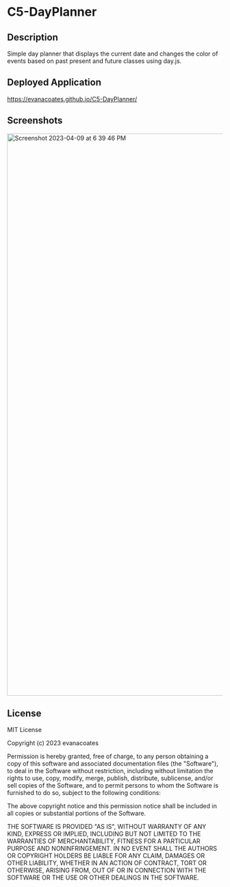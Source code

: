 # C5-DayPlanner

## Description
Simple day planner that displays the current date and changes the color of events based on past present and future classes using day.js.

## Deployed Application
https://evanacoates.github.io/C5-DayPlanner/

## Screenshots
<img width="1312" alt="Screenshot 2023-04-09 at 6 39 46 PM" src="https://user-images.githubusercontent.com/113846878/230799771-020fcd85-8885-4d75-a471-3db82f2761e1.png">

## License
MIT License

Copyright (c) 2023 evanacoates

Permission is hereby granted, free of charge, to any person obtaining a copy of this software and associated documentation files (the "Software"), to deal in the Software without restriction, including without limitation the rights to use, copy, modify, merge, publish, distribute, sublicense, and/or sell copies of the Software, and to permit persons to whom the Software is furnished to do so, subject to the following conditions:

The above copyright notice and this permission notice shall be included in all copies or substantial portions of the Software.

THE SOFTWARE IS PROVIDED "AS IS", WITHOUT WARRANTY OF ANY KIND, EXPRESS OR IMPLIED, INCLUDING BUT NOT LIMITED TO THE WARRANTIES OF MERCHANTABILITY, FITNESS FOR A PARTICULAR PURPOSE AND NONINFRINGEMENT. IN NO EVENT SHALL THE AUTHORS OR COPYRIGHT HOLDERS BE LIABLE FOR ANY CLAIM, DAMAGES OR OTHER LIABILITY, WHETHER IN AN ACTION OF CONTRACT, TORT OR OTHERWISE, ARISING FROM, OUT OF OR IN CONNECTION WITH THE SOFTWARE OR THE USE OR OTHER DEALINGS IN THE SOFTWARE.
